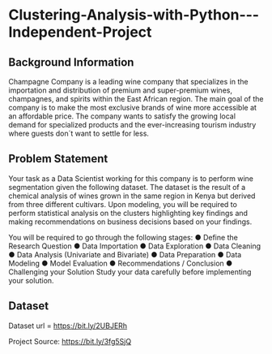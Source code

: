 # Clustering-Analysis-with-Python---Independent-Project

## Background Information
Champagne Company is a leading wine company that specializes in the importation and
distribution of premium and super-premium wines, champagnes, and spirits within the
East African region. The main goal of the company is to make the most exclusive brands
of wine more accessible at an affordable price. The company wants to satisfy the
growing local demand for specialized products and the ever-increasing tourism industry
where guests don´t want to settle for less.

## Problem Statement
Your task as a Data Scientist working for this company is to perform wine segmentation
given the following dataset. The dataset is the result of a chemical analysis of wines
grown in the same region in Kenya but derived from three different cultivars.
Upon modeling, you will be required to perform statistical analysis on the clusters
highlighting key findings and making recommendations on business decisions based on
your findings.

You will be required to go through the following stages:
● Define the Research Question
● Data Importation
● Data Exploration
● Data Cleaning
● Data Analysis (Univariate and Bivariate)
● Data Preparation
● Data Modeling
● Model Evaluation
● Recommendations / Conclusion
● Challenging your Solution
Study your data carefully before implementing your solution.

## Dataset
Dataset url = https://bit.ly/2UBJERh

Project Source: https://bit.ly/3fg5SjQ
